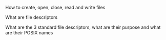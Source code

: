 How to create, open, close, read and write files

What are file descriptors

What are the 3 standard file descriptors, what are their purpose and what are their POSIX names
